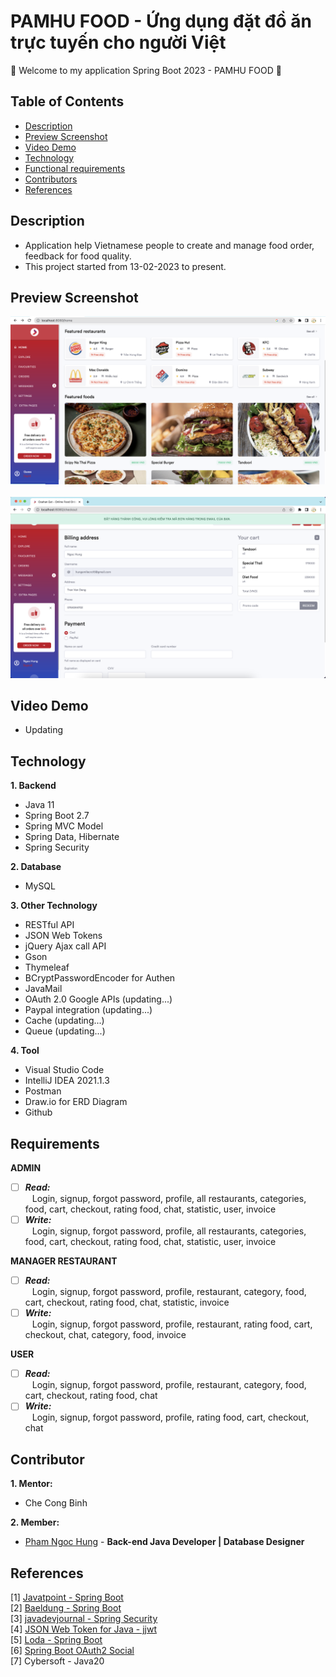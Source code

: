 # PAMHU FOOD - Ứng dụng đặt đồ ăn trực tuyến cho người Việt
:wave: Welcome to my application Spring Boot 2023 - PAMHU FOOD :wave:

## Table of Contents
- [Description](#description)
- [Preview Screenshot](#preview-screenshot)
- [Video Demo](#video-demo)
- [Technology](#technology)
- [Functional requirements](#requirements)
- [Contributors](#contributors)
- [References](#references)

## Description
- Application help Vietnamese people to create and manage food order, feedback for food quality.
- This project started from 13-02-2023 to present.

## Preview Screenshot
<div>
  <img src="https://raw.githubusercontent.com/gherangme/pamhu-food/main/food/preview%20screenshot/Screenshot%201.png"><br><br>
  <img src="https://github.com/gherangme/pamhu-food/blob/f0f1dbba006c2ddfddbfa1b299aede262785820a/food/preview%20screenshot/checkout.png">
</div>

## Video Demo
- Updating
  
## Technology

**1. Backend**
  - Java 11
  - Spring Boot 2.7
  - Spring MVC Model
  - Spring Data, Hibernate
  - Spring Security

**2. Database**
  - MySQL

**3. Other Technology**
- RESTful API
- JSON Web Tokens
- jQuery Ajax call API
- Gson
- Thymeleaf
- BCryptPasswordEncoder for Authen
- JavaMail
- OAuth 2.0 Google APIs (updating...)
- Paypal integration (updating...)
- Cache (updating...)
- Queue (updating...)

**4. Tool**
  - Visual Studio Code
  - IntelliJ IDEA 2021.1.3
  - Postman
  - Draw.io for ERD Diagram
  - Github
## Requirements

**ADMIN**
  - [ ] ***Read:*** <br>
  &ensp; Login, signup, forgot password, profile, all restaurants, categories, food, cart, checkout, rating food, chat, statistic, user, invoice
  - [ ] ***Write:*** <br>
  &ensp; Login, signup, forgot password, profile, all restaurants, categories, food, cart, checkout, rating food, chat, statistic, user, invoice
  
**MANAGER RESTAURANT**
  - [ ] ***Read:*** <br>
  &ensp; Login, signup, forgot password, profile, restaurant, category, food, cart, checkout, rating food, chat, statistic, invoice
  - [ ] ***Write:*** <br>
  &ensp; Login, signup, forgot password, profile, restaurant, rating food, cart, checkout, chat, category, food, invoice
  
**USER**
  - [ ] ***Read:*** <br>
  &ensp; Login, signup, forgot password, profile, restaurant, category, food, cart, checkout, rating food, chat
  - [ ] ***Write:*** <br>
  &ensp; Login, signup, forgot password, profile, rating food, cart, checkout, chat <br>

## Contributor
**1. Mentor:**
- Che Cong Binh

**2. Member:**
- [Pham Ngoc Hung](https://github.com/gherangme) - **Back-end Java Developer | Database Designer**

## References
[1] [Javatpoint - Spring Boot](https://www.javatpoint.com/spring-boot-tutorial) <br>
[2] [Baeldung - Spring Boot](https://www.baeldung.com/spring-boot) <br>
[3] [javadevjournal - Spring Security](https://www.javadevjournal.com/spring-security-tutorial/) </br>
[4] [JSON Web Token for Java - jjwt](https://github.com/jwtk/jjwt) </br>
[5] [Loda - Spring Boot](https://https://loda.me/) </br>
[6] [Spring Boot OAuth2 Social](https://www.callicoder.com/spring-boot-security-oauth2-social-login-part-1/) </br>
[7] Cybersoft - Java20
